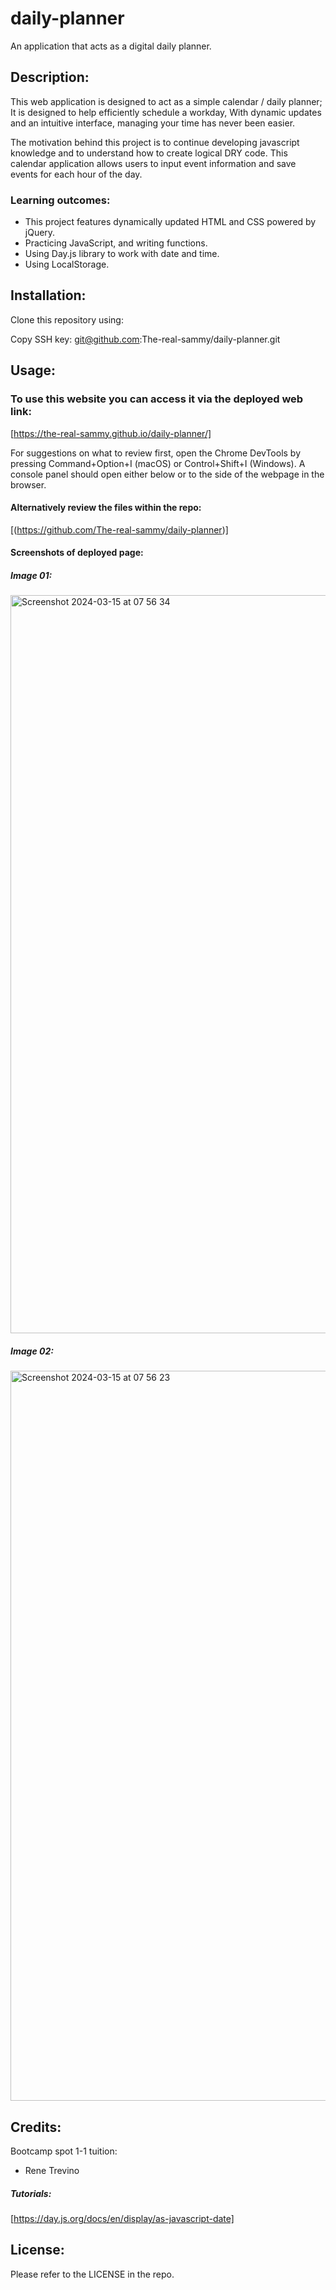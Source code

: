 # daily-planner
An application that acts as a digital daily planner.
## Description:

This web application is designed to act as a simple calendar / daily planner; It is designed to help efficiently schedule a workday, With dynamic updates and an intuitive interface, managing your time has never been easier.

The motivation behind this project is to continue developing javascript knowledge and to understand how to create logical DRY code.
This calendar application allows users to input event information and save events for each hour of the day. 

### Learning outcomes:

- This project features dynamically updated HTML and CSS powered by jQuery. 
- Practicing JavaScript, and writing functions.
- Using Day.js library to work with date and time.
- Using LocalStorage.

## Installation:

Clone this repository using:

Copy SSH key:
git@github.com:The-real-sammy/daily-planner.git

## Usage:

### To use this website you can access it via the deployed web link: 

[https://the-real-sammy.github.io/daily-planner/]

For suggestions on what to review first, open the Chrome DevTools by pressing Command+Option+I (macOS) or Control+Shift+I (Windows). A console panel should open either below or to the side of the webpage in the browser. 

#### Alternatively review the files within the repo:

[(https://github.com/The-real-sammy/daily-planner)]

#### Screenshots of deployed page:

##### Image 01:
<img width="1181" alt="Screenshot 2024-03-15 at 07 56 34" src="https://github.com/The-real-sammy/SK-Bootstrap-Portfolio/assets/152024562/9cfea102-10fc-4db9-9b55-339ca9c3b1b4">


##### Image 02:
<img width="1168" alt="Screenshot 2024-03-15 at 07 56 23" src="https://github.com/The-real-sammy/SK-Bootstrap-Portfolio/assets/152024562/4215d700-902f-4ada-9514-81a173cb874a">

## Credits:

Bootcamp spot 1-1 tuition:
- Rene Trevino

##### Tutorials:

[https://day.js.org/docs/en/display/as-javascript-date]

## License:

Please refer to the LICENSE in the repo.
